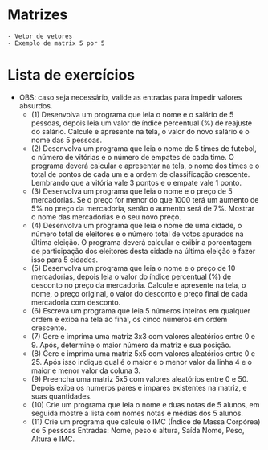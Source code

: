 # Matrizes
	- Vetor de vetores
	- Exemplo de matrix 5 por 5
# Lista de exercícios
- OBS: caso seja necessário, valide as entradas para impedir valores absurdos.
	- (1) Desenvolva um programa que leia o nome e o salário de 5 pessoas, depois leia um valor de índice percentual (%) de reajuste do salário. Calcule e apresente na tela, o valor do novo salário e o nome das 5 pessoas.
	- (2) Desenvolva um programa que leia o nome de 5 times de futebol, o número de vitórias e o número de empates de cada time. O programa deverá calcular e apresentar na tela, o nome dos times e o total de pontos de cada um e a ordem de classificação crescente. Lembrando que a vitória vale 3 pontos e o empate vale 1 ponto.
	- (3) Desenvolva um programa que leia o nome e o preço de 5 mercadorias. Se o preço for menor do que 1000 terá um aumento de 5% no preço da mercadoria, senão o aumento será de 7%. Mostrar o nome das mercadorias e o seu novo preço.
	- (4) Desenvolva um programa que leia o nome de uma cidade, o número total de eleitores e o número total de votos apurados na última eleição. O programa deverá calcular e exibir a porcentagem de participação dos eleitores desta cidade na última eleição e fazer isso para 5 cidades.
	- (5) Desenvolva um programa que leia o nome e o preço de 10 mercadorias, depois leia o valor do índice percentual (%) de desconto no preço da mercadoria. Calcule e apresente na tela, o nome, o preço original, o valor do desconto e preço final de cada mercadoria com desconto.
	- (6) Escreva um programa que leia 5 números inteiros em qualquer ordem e exiba na tela ao final, os cinco números em ordem crescente.
	- (7) Gere e imprima uma matriz 3x3 com valores aleatórios entre 0 e 9. Após, determine o maior número da matriz e sua posição.
	- (8) Gere e imprima uma matriz 5x5 com valores aleatórios entre 0 e 25. Após isso indique qual é o maior e o menor valor da linha 4 e o maior e menor valor da coluna 3. 
	- (9) Preencha uma matriz 5x5 com valores aleatórios entre 0 e 50. Depois exiba os numeros pares e impares existentes na matriz, e suas quantidades.
	- (10) Crie um programa que leia o nome e duas notas de 5 alunos, em seguida mostre a lista com nomes notas e médias dos 5 alunos.
	- (11) Crie um programa que calcule o IMC (Índice de Massa Corpórea) de 5 pessoas Entradas: Nome, peso e altura, Saída Nome, Peso, Altura e IMC.
